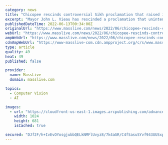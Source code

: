 ```yaml
---
category: news
title: "Chicopee rescinds controversial Sikh proclamation that raised ire of India’s consul general"
excerpt: "Mayor John L. Vieau has rescinded a proclamation that unintentionally angered a local group of business leaders of Indian heritage and sparked a visit from the consul general of India. In a letter on Friday to A."
publishedDateTime: 2022-06-13T00:34:00Z
originalUrl: "https://www.masslive.com/news/2022/06/chicopee-rescinds-controversial-sikh-proclamation-that-raised-ire-of-indias-consul-general.html"
webUrl: "https://www.masslive.com/news/2022/06/chicopee-rescinds-controversial-sikh-proclamation-that-raised-ire-of-indias-consul-general.html"
ampWebUrl: "https://www.masslive.com/news/2022/06/chicopee-rescinds-controversial-sikh-proclamation-that-raised-ire-of-indias-consul-general.html?outputType=amp"
cdnAmpWebUrl: "https://www-masslive-com.cdn.ampproject.org/c/s/www.masslive.com/news/2022/06/chicopee-rescinds-controversial-sikh-proclamation-that-raised-ire-of-indias-consul-general.html?outputType=amp"
type: article
quality: 49
heat: 49
published: false

provider:
  name: MassLive
  domain: masslive.com

topics:
  - Computer Vision
  - AI

images:
  - url: "https://cloudfront-us-east-1.images.arcpublishing.com/advancelocal/J3XXDJH2FVFSTHUTIWVQY53PQI.jpg"
    width: 1024
    height: 681
    isCached: true

secured: "DJf2F/h+IvEvOYosgjubbQELkNMFlUvyz8/7k4aGR/C4fSasuSYvf943UUSxpb9gxVcCtcsdgLw51DMQUE5/sD/bEl278eiQCjVQ302+/7mbbSjAZbutrXfXiQ5BkdHQ25qI4kPfaCZxUN13t9t6jiysA4nmzHenlEef/R9JoKD/S8rFzZTFBR3MLq7Odh13dq05tmkkCDAaPQDEHZbQqS0GeVllFTItp3U4WGsuzbMKybHGFZMQGL15dJIG77wdCEbYuBeI0aeIK/WYkr6u4CiSS1yOjl8G4qeN6nwlqaKOv1t8e4ZIGQxgsU+Tqn0We2o+yzX9QodhMpt12ond4v/B2Pjn1iUNYvSEhe1GIzw=;i0UhPqpSa0Lhkv6FKvHv0w=="
---
```


